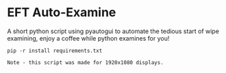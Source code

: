 # EFT Auto-Examine
A short python script using pyautogui to automate the tedious start of wipe examining, enjoy a coffee while python examines for you! 

```pip -r install requirements.txt```

```Note - this script was made for 1920x1080 displays.```
